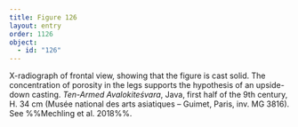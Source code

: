 ```yaml
---
title: Figure 126
layout: entry
order: 1126
object:
  - id: "126"
---
```


X-radiograph of frontal view, showing that the figure is cast solid. The concentration of porosity in the legs supports the hypothesis of an upside-down casting. *Ten-Armed Avalokiteśvara*, Java, first half of the 9th century, H. 34 cm (Musée national des arts asiatiques – Guimet, Paris, inv. MG 3816). See %%Mechling et al. 2018%%.
